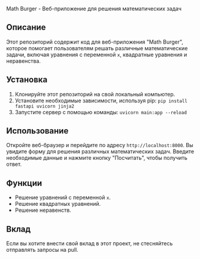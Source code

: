 Math Burger - Веб-приложение для решения математических задач

## Описание
Этот репозиторий содержит код для веб-приложения "Math Burger", которое помогает пользователям решать различные математические задачи, включая уравнения с переменной `x`, квадратные уравнения и неравенства.

## Установка
1. Клонируйте этот репозиторий на свой локальный компьютер.
2. Установите необходимые зависимости, используя pip: `pip install fastapi uvicorn jinja2`
3. Запустите сервер с помощью команды: `uvicorn main:app --reload`

## Использование
Откройте веб-браузер и перейдите по адресу `http://localhost:8000`. Вы увидите форму для решения различных математических задач. Введите необходимые данные и нажмите кнопку "Посчитать", чтобы получить ответ.

## Функции
- Решение уравнений с переменной `x`.
- Решение квадратных уравнений.
- Решение неравенств.

## Вклад
Если вы хотите внести свой вклад в этот проект, не стесняйтесь отправлять запросы на pull.
